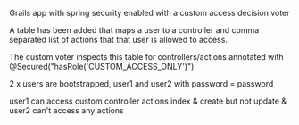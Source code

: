 Grails app with spring security enabled with a custom access decision voter

A table has been added that maps a user to a controller and comma separated list of actions that that user
is allowed to access.

The custom voter inspects this table for controllers/actions annotated with @Secured("hasRole('CUSTOM_ACCESS_ONLY')")

2 x users are bootstrapped, user1 and user2 with password = password

user1 can access custom controller actions index & create but not update & user2 can't access any actions